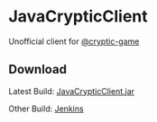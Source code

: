 # JavaCrypticClient
Unofficial client for [@cryptic-game](https://github.com/cryptic-game)

## Download
Latest Build: [JavaCrypticClient.jar](https://jenkins.rubidium.ml/job/JavaCrypticClient/lastSuccessfulBuild/artifact/target/JavaCrypticClient.jar)

Other Build: [Jenkins](https://jenkins.rubidium.ml/job/JavaCrypticClient)
